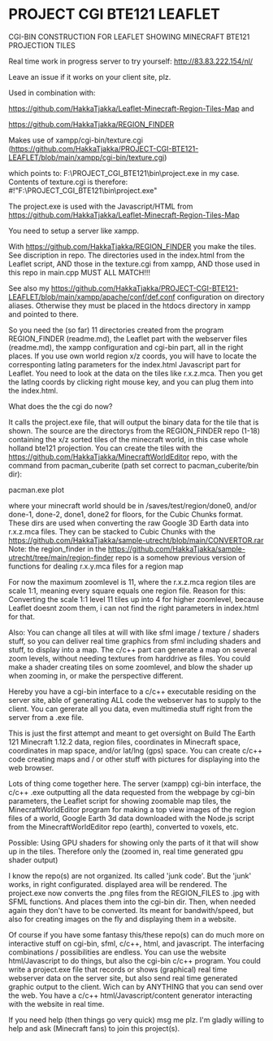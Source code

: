 # PROJECT CGI BTE121 LEAFLET
 CGI-BIN CONSTRUCTION FOR LEAFLET SHOWING MINECRAFT BTE121 PROJECTION TILES

Real time work in progress server to try yourself: http://83.83.222.154/nl/

Leave an issue if it works on your client site, plz.

Used in combination with:

   https://github.com/HakkaTjakka/Leaflet-Minecraft-Region-Tiles-Map and
   
   https://github.com/HakkaTjakka/REGION_FINDER
  
Makes use of xampp/cgi-bin/texture.cgi (https://github.com/HakkaTjakka/PROJECT-CGI-BTE121-LEAFLET/blob/main/xampp/cgi-bin/texture.cgi)

which points to: F:\PROJECT_CGI_BTE121\bin\project.exe
in my case. Contents of texture.cgi is therefore: #!"F:\PROJECT_CGI_BTE121\bin\project.exe"

The project.exe is used with the Javascript/HTML from https://github.com/HakkaTjakka/Leaflet-Minecraft-Region-Tiles-Map

You need to setup a server like xampp. 

With https://github.com/HakkaTjakka/REGION_FINDER you make the tiles. See discription in repo. The directories used in the index.html from the
Leaflet script, AND those in the texture.cgi from xampp, AND those used in this repo in main.cpp MUST ALL MATCH!!!

See also my https://github.com/HakkaTjakka/PROJECT-CGI-BTE121-LEAFLET/blob/main/xampp/apache/conf/def.conf configuration on directory aliases.
Otherwise they must be placed in the htdocs directory in xampp and pointed to there.

So you need the (so far) 11 directories created from the program REGION_FINDER (readme.md),
the Leaflet part with the webserver files (readme.md), the xampp configuration and cgi-bin part, all in the right places.
If you use own world region x/z coords, you will have to locate the corresponting latlng parameters for the index.html Javascript part for Leaflet.
You need to look at the data on the tiles like r.x.z.mca. Then you get the latlng coords by clicking right mouse key, and you can plug them into the index.html.

What does the the cgi do now?

It calls the project.exe file, that will output the binary data for the tile that is shown.
The source are the directorys from the REGION_FINDER repo (1-18) containing the x/z sorted tiles of the minecraft world, in this case whole holland bte121 projection.
You can create the tiles with the https://github.com/HakkaTjakka/MinecraftWorldEditor repo, with the command from pacman_cuberite (path set correct to pacman_cuberite/bin dir):

pacman.exe plot

where your minecraft world should be in /saves/test/region/done0, and/or done-1, done-2, done1, done2 for floors, for the Cubic Chunks format.
These dirs are used when converting the raw Google 3D Earth data into r.x.z.mca files. 
They can be stacked to Cubic Chunks with the https://github.com/HakkaTjakka/sample-utrecht/blob/main/CONVERTOR.rar
Note: the region_finder in the https://github.com/HakkaTjakka/sample-utrecht/tree/main/region-finder repo is a somehow previous version of functions for dealing r.x.y.mca files for a region map

For now the maximum zoomlevel is 11, where the r.x.z.mca region tiles are scale 1:1, meaning every square equals one region file.
Reason for this: Converting the scale 1:1 level 11 tiles up into 4 for higher zoomlevel, because Leaflet doesnt zoom them, i can not find the right parameters in index.html for that.

Also: You can change all tiles at will with like sfml image / texture / shaders stuff, so you can deliver real time graphics from sfml including shaders
and stuff, to display into a map. The c/c++ part can generate a map on several zoom levels, without needing textures from harddrive as files.
You could make a shader creating tiles on some zoomlevel, and blow the shader up when zooming in, or make the perspective different.

Hereby you have a cgi-bin interface to a c/c++ executable residing on the server site, able of generating ALL code the webserver has to supply to the client.
You can gererate all you data, even multimedia stuff right from the server from a .exe file.

This is just the first attempt and meant to get oversight on Build The Earth 121 Minecraft 1.12.2 data, region files, coordinates in Minecraft space, 
coordinates in map space, and/or lat/lng (gps) space. 
You can create c/c++ code creating maps and / or other stuff with pictures for displaying into the web browser.

Lots of thing come together here. The server (xampp) cgi-bin interface, the c/c++ .exe outputting all the data requested from the webpage by cgi-bin parameters,
the Leaflet script for showing zoomable map tiles, the MinecraftWorldEditor program for making a top view images of the region files of a world, 
Google Earth 3d data downloaded with the Node.js script from the MinecraftWorldEditor repo (earth), converted to voxels, etc.

Possible: Using GPU shaders for showing only the parts of it that will show up in the tiles. Therefore only the (zoomed in, real time generated gpu shader output)

I know the repo(s) are not organized. Its called 'junk code'.
But the 'junk' works, in right configurated. 
displayed area will be rendered. 
The project.exe now converts the .png files from the REGION_FILES to .jpg with SFML functions. And places them into the cgi-bin dir.
Then, when needed again they don't have to be converted. Its meant for bandwith/speed, but also for creating images on the fly and displaying them in a website.

Of course if you have some fantasy this/these repo(s) can do much more on interactive stuff on cgi-bin, sfml, c/c++, html, and javascript.
The interfacing combinations / possibilities are endless. 
You can use the website html/Javascript to do things, but also the cgi-bin c/c++ program. 
You could write a project.exe file that records or shows (graphical) real time webserver data on the server site, but also send real time generated graphic output to the client.
Wich can by ANYTHING that you can send over the web. You have a c/c++ html/Javascript/content generator interacting with the website in real time.

If you need help (then things go very quick) msg me plz. I'm gladly willing to help and ask (Minecraft fans) to join this project(s).


